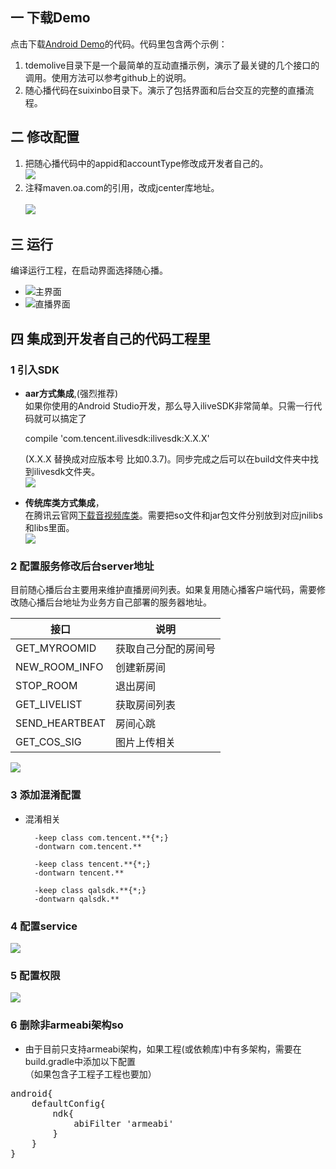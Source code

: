 ## 一 下载Demo
点击下载[Android Demo](https://github.com/zhaoyang21cn/ILiveSDK_Android_Demos)的代码。代码里包含两个示例：<br/>

1. tdemolive目录下是一个最简单的互动直播示例，演示了最关键的几个接口的调用。使用方法可以参考github上的说明。
2. 随心播代码在suixinbo目录下。演示了包括界面和后台交互的完整的直播流程。

## 二 修改配置

1. 把随心播代码中的appid和accountType修改成开发者自己的。<br/>
![](https://mc.qcloudimg.com/static/img/62890dee5794a2ce94404ba762624b94/idntype.png)
2. 注释maven.oa.com的引用，改成jcenter库地址。<br/>   
![](https://mc.qcloudimg.com/static/img/8c4c9bf238499dec32aca993d9ff7ad4/respositories.png)
   
   
## 三 运行
编译运行工程，在启动界面选择随心播。

* ![主界面](https://mc.qcloudimg.com/static/img/1be6185cdb0f61756c85e230a9fc0514/2.png)
* ![直播界面](https://mc.qcloudimg.com/static/img/ccf7ca496a22ec0aed9d4446f30ba85f/1.png)


## 四 集成到开发者自己的代码工程里
### 1 引入SDK
* **aar方式集成**,(强烈推荐)<br/>
	如果你使用的Android Studio开发，那么导入iliveSDK非常简单。只需一行代码就可以搞定了 

	compile 'com.tencent.ilivesdk:ilivesdk:X.X.X'  
	
	(X.X.X 替换成对应版本号 比如0.3.7)。同步完成之后可以在build文件夹中找到ilivesdk文件夹。<br /> 
![](https://mc.qcloudimg.com/static/img/ecd51eab082087cd2049a6a06a84ea76/ilivelocation.png)
	
		
* **传统库类方式集成**，<br/>
在腾讯云官网[下载音视频库类](http://www.oracle.com/index.html)。需要把so文件和jar包文件分别放到对应jnilibs和libs里面。        
![](https://mc.qcloudimg.com/static/img/e3cc8175676d647dd657beebb11cc2e3/1.png)
### 2 配置服务修改后台server地址
 目前随心播后台主要用来维护直播房间列表。如果复用随心播客户端代码，需要修改随心播后台地址为业务方自己部署的服务器地址。 <br />     
      
| 接口| 说明 |
|---------|---------|
| GET_MYROOMID | 获取自己分配的房间号 |
| NEW_ROOM_INFO | 创建新房间 |
| STOP_ROOM | 退出房间 |
| GET_LIVELIST | 获取房间列表 |
| SEND_HEARTBEAT | 房间心跳 |
| GET_COS_SIG | 图片上传相关 |
 
  ![](https://mc.qcloudimg.com/static/img/06919328fe28d9088170fc2a6b0f7ee9/server.png)

### 3 添加混淆配置
* 混淆相关<br /> 

		-keep class com.tencent.**{*;}
		-dontwarn com.tencent.**

		-keep class tencent.**{*;}
		-dontwarn tencent.**

		-keep class qalsdk.**{*;}
		-dontwarn qalsdk.**
		
### 4 配置service
![](https://mc.qcloudimg.com/static/img/afa18e51202e3e80232841d215d90f7b/qalservice.png)
### 5 配置权限
![](https://mc.qcloudimg.com/static/img/55db2326bef2d0270ab17e81d945da22/rights.png)
### 6 删除非armeabi架构so 
* 由于目前只支持armeabi架构，如果工程(或依赖库)中有多架构，需要在build.gradle中添加以下配置<br /> （如果包含子工程子工程也要加）
<pre>
android{
    defaultConfig{
        ndk{
            abiFilter 'armeabi'
        }
    }
}




